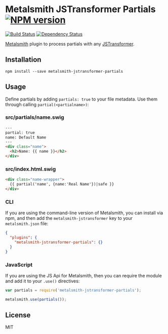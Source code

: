 # Metalsmith JSTransformer Partials [![NPM version](https://img.shields.io/npm/v/metalsmith-jstransformer-partials.svg)](https://www.npmjs.org/package/metalsmith-jstransformer-partials)

[![Build Status](https://img.shields.io/travis/RobLoach/metalsmith-jstransformer-partials/master.svg)](https://travis-ci.org/RobLoach/metalsmith-jstransformer-partials)
[![Dependency Status](https://david-dm.org/RobLoach/metalsmith-jstransformer-partials.png)](https://david-dm.org/RobLoach/metalsmith-jstransformer-partials)

[Metalsmith](http://metalsmith.io) plugin to process partials with any [JSTransformer](http://github.com/jstransformers).

## Installation

    npm install --save metalsmith-jstransformer-partials

## Usage

Define partials by adding `partials: true` to your file metadata. Use them through calling `partial(<partialname>)`:

### src/partials/name.swig
``` html
---
partial: true
name: Default Name
---
<div class="name">
  <h2>Name: {{ name }}</h2>
</div>
```

### src/index.html.swig
``` html
<div class="name-wrapper">
  {{ partial('name', {name:'Real Name'})|safe }}
</div>
```

### CLI

If you are using the command-line version of Metalsmith, you can install via npm, and then add the `metalsmith-jstransformer` key to your `metalsmith.json` file:

```json
{
  "plugins": {
    "metalsmith-jstransformer-partials": {}
  }
}
```

### JavaScript

If you are using the JS Api for Metalsmith, then you can require the module and add it to your `.use()` directives:

```js
var partials = require('metalsmith-jstransformer-partials');

metalsmith.use(partials());
```

## License

MIT
